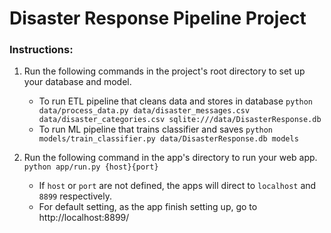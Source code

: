 # Disaster Response Pipeline Project

### Instructions:
1. Run the following commands in the project's root directory to set up your database and model.

    - To run ETL pipeline that cleans data and stores in database
        `python data/process_data.py data/disaster_messages.csv data/disaster_categories.csv sqlite:///data/DisasterResponse.db`
    - To run ML pipeline that trains classifier and saves
        `python models/train_classifier.py data/DisasterResponse.db models`

2. Run the following command in the app's directory to run your web app.
    `python app/run.py {host}{port}`

    - If `host` or `port` are not defined, the apps will direct to `localhost` and `8899` respectively.
    - For default setting, as the app finish setting up, go to http://localhost:8899/
